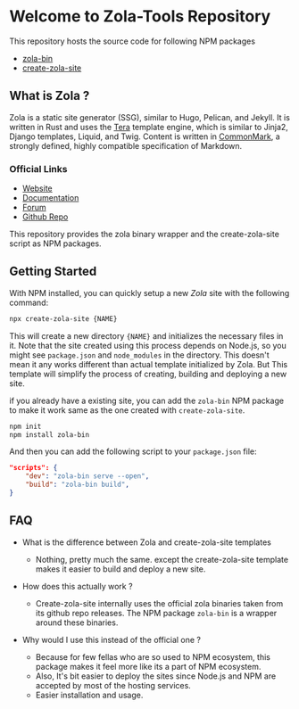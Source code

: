 # Welcome to Zola-Tools Repository

This repository hosts the source code for following NPM packages

- [zola-bin](packages/zola-bin)
- [create-zola-site](packages/create-zola-site)

## What is Zola ?

Zola is a static site generator (SSG), similar to Hugo, Pelican, and Jekyll. It is written in Rust and uses the [Tera](https://tera.netlify.com/) template engine, which is similar to Jinja2, Django templates, Liquid, and Twig. Content is written in [CommonMark](https://commonmark.org/), a strongly defined, highly compatible specification of Markdown.

### Official Links

- [Website](https://www.getzola.org/)
- [Documentation](https://www.getzola.org/documentation/getting-started/overview/)
- [Forum](https://zola.discourse.group/)
- [Github Repo](https://github.com/getzola/zola)

This repository provides the zola binary wrapper and the create-zola-site script as NPM packages.

## Getting Started

With NPM installed, you can quickly setup a new _Zola_ site with the following command:

```bash
npx create-zola-site {NAME}
```

This will create a new directory `{NAME}` and initializes the necessary files in it. Note that the site created using this process depends on Node.js, so you might see `package.json` and `node_modules` in the directory. This doesn't mean it any works different than actual template initialized by Zola. But This template will simplify the process of creating, building and deploying a new site.

if you already have a existing site, you can add the `zola-bin` NPM package to make it work same as the one created with `create-zola-site`.

```bash
npm init
npm install zola-bin
```

And then you can add the following script to your `package.json` file:

```json
"scripts": {
    "dev": "zola-bin serve --open",
    "build": "zola-bin build",
}
```

## FAQ

- What is the difference between Zola and create-zola-site templates

  - Nothing, pretty much the same. except the create-zola-site template makes it easier to build and deploy a new site.

- How does this actually work ?

  - Create-zola-site internally uses the official zola binaries taken from its github repo releases. The NPM package `zola-bin` is a wrapper around these binaries.

- Why would I use this instead of the official one ?

  - Because for few fellas who are so used to NPM ecosystem, this package makes it feel more like its a part of NPM ecosystem.
  - Also, It's bit easier to deploy the sites since Node.js and NPM are accepted by most of the hosting services.
  - Easier installation and usage.
